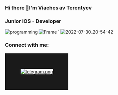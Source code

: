 ### Hi there 👋I'm Viacheslav Terentyev
### Junior iOS - Developer
![programming](https://user-images.githubusercontent.com/98548733/181935961-30033d69-5916-494b-8d0c-139db151c1ac.gif)
![Frame 1](https://user-images.githubusercontent.com/98548733/181935963-02beea5a-b722-40c7-9e0e-5a309a87e0c0.png)
![2022-07-30_20-54-42](https://user-images.githubusercontent.com/98548733/181936001-4d7159ab-9cec-405f-befc-559005621cef.png)

### Connect with me:

<a href="https://t.me/ViacheslavAT"><img src="https://im.wampi.ru/2022/07/30/telegram.png" alt="telegram.png" border="50"></a>

<!--
**terentyev-va/terentyev-va** is a ✨ _special_ ✨ repository because its `README.md` (this file) appears on your GitHub profile.

Here are some ideas to get you started:

- 🔭 I’m currently working on ...
- 🌱 I’m currently learning ...
- 👯 I’m looking to collaborate on ...
- 🤔 I’m looking for help with ...
- 💬 Ask me about ...
- 📫 How to reach me: ...
- 😄 Pronouns: ...
- ⚡ Fun fact: ...
-->
